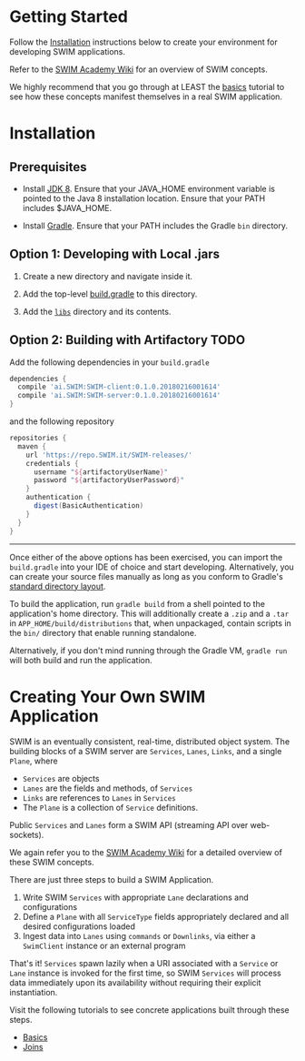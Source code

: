 # Getting Started

Follow the [Installation](#installation) instructions below to create your environment for developing SWIM applications.

Refer to the [SWIM Academy Wiki](https://github.com/swimit/swim-academy/wiki) for an overview of SWIM concepts.

We highly recommend that you go through at LEAST the [basics](basics/services) tutorial to see how these concepts manifest themselves in a real SWIM application.

# Installation

## Prerequisites

* Install [JDK 8](http://www.oracle.com/technetwork/java/javase/downloads/jdk8-downloads-2133151.html). Ensure that your JAVA_HOME environment variable is pointed to the Java 8 installation location. Ensure that your PATH includes $JAVA_HOME.

* Install [Gradle](https://gradle.org/install/). Ensure that your PATH includes the Gradle `bin` directory.

## Option 1: Developing with Local .jars

1. Create a new directory and navigate inside it.

2. Add the top-level [build.gradle](build.gradle) to this directory.

3. Add the [`libs`](libs) directory and its contents.

## Option 2: Building with Artifactory TODO

Add the following dependencies in your `build.gradle`

```groovy
dependencies {
  compile 'ai.SWIM:SWIM-client:0.1.0.20180216001614'
  compile 'ai.SWIM:SWIM-server:0.1.0.20180216001614'
}
```

and the following repository

```groovy
repositories {
  maven {
    url 'https://repo.SWIM.it/SWIM-releases/'
    credentials {
      username "${artifactoryUserName}"
      password "${artifactoryUserPassword}"
    }
    authentication {
      digest(BasicAuthentication)
    }
  }
}
```
---

Once either of the above options has been exercised, you can import the `build.gradle` into your IDE of choice and start developing. Alternatively, you can create your source files manually as long as you conform to Gradle's [standard directory layout](https://docs.gradle.org/current/userguide/java_plugin.html#sec:java_project_layout).

To build the application, run `gradle build` from a shell pointed to the application's home directory. This will additionally create a `.zip` and a `.tar` in `APP_HOME/build/distributions` that, when unpackaged, contain scripts in the `bin/` directory that enable running standalone.

Alternatively, if you don't mind running through the Gradle VM, `gradle run` will both build and run the application.

# Creating Your Own SWIM Application

SWIM is an eventually consistent, real-time, distributed object system. The building blocks of a SWIM server are `Services`, `Lanes`, `Links`, and a single `Plane`, where

* `Services` are objects
* `Lanes` are the fields and methods, of `Services`
* `Links` are references to `Lanes` in `Services`
* The `Plane` is a collection of `Service` definitions.

Public `Services` and `Lanes` form a SWIM API (streaming API over web-sockets).

We again refer you to the [SWIM Academy Wiki](https://github.com/swimit/swim-academy/wiki) for a detailed overview of these SWIM concepts.
 
There are just three steps to build a SWIM Application.

1. Write SWIM `Services` with appropriate `Lane` declarations and configurations
2. Define a `Plane` with all `ServiceType` fields appropriately declared and all desired configurations loaded
3. Ingest data into `Lanes` using `commands` or `Downlinks`, via either a `SwimClient` instance or an external program

That's it! `Services` spawn lazily when a URI associated with a `Service` or `Lane` instance is invoked for the first time, so SWIM `Services` will process data immediately upon its availability without requiring their explicit instantiation.

Visit the following tutorials to see concrete applications built through these steps.

* [Basics](https://github.com/swimit/swim-academy/blob/master/basics/services)
* [Joins](https://github.com/swimit/swim-academy/blob/master/joins/services)
